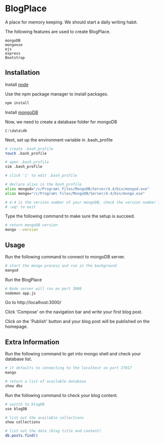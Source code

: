 # BlogPlace

A place for memory keeping. We should start a daily writing habit.

The following features are used to create BlogPlace.

```
mongoDB
mongoose
ejs
express
Bootstrap
```

## Installation

Install [node](https://nodejs.org/en/) 

Use the npm package manager to install packages.

```bash
npm install
```

Install [mongoDB](https://www.mongodb.com/try/download/community)

Now, we need to create a database folder for mongoDB

```
C:\data\db
```

Next, set up the environment variable in .bash_profile

```bash
# create .bash_profile
touch .bash_profile

# open .bash_profile
vim .bash_profile

# click 'i' to edit .bash_profile

# declare alias in the bash_profile
alias mongod="/c/Program\ Files/MongoDB/Server/4.4/bin/mongod.exe"
alias mongo="/c/Program\ Files/MongoDB/Server/4.4/bin/mongo.exe"

# 4.4 is the version number of your mongoDB, check the version number in C:\Program Files\MongoDB\Server
# :wq! to exit
```
Type the following command to make sure the setup is succeed.

```bash
# return mongoDB version
mongo --version
```

## Usage

Run the following command to connect to mongoDB server.

```bash
# start the mongo process and run in the background
mangod 
```

Run the BlogPlace

```bash
# Node server will run on port 3000
nodemon app.js 
```

Go to http://localhost:3000/ 

Click 'Compose' on the navigation bar and write your first blog post.

Click on the 'Publish' button and your blog post will be published on the homepage.


## Extra Information

Run the following command to get into mongo shell and check your database list.

```bash 
# it defaults to connecting to the localhost on port 27017
mango  

# return a list of available database
show dbs 
```

Run the following command to check your blog content.

```bash
# switch to blogDB
use blogDB

# list out the available collections
show collections

# list out the data (blog title and content)
db.posts.find()
```